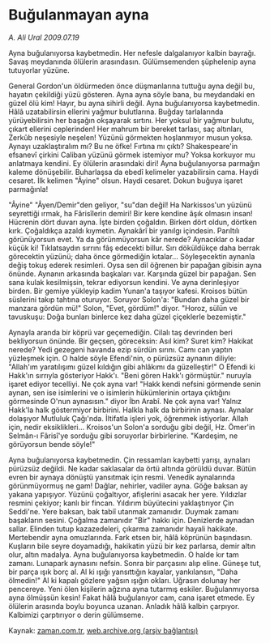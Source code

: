 # Buğulanmayan ayna

*A. Ali Ural 2009.07.19*

<tr><td class="metin" colspan="2" style="padding-top: 20px; padding-left: 5px; padding-right: 10px;">Ayna buğulanıyorsa kaybetmedin. Her nefesle dalgalanıyor kalbin bayrağı. Savaş meydanında ölülerin arasındasın. Gülümsemenden şüphelenip ayna tutuyorlar yüzüne.</td></tr><tr><td class="metin" colspan="2" style="padding-top: 20px; padding-left: 5px; padding-right: 10px;"><p>General Gordon'un öldürmeden önce düşmanlarına tuttuğu ayna değil bu, hayatın çekildiği yüzü gösteren. Ayna ayna söyle bana, bu meydandaki en güzel ölü kim! Hayır, bu ayna sihirli değil. Ayna buğulanıyorsa kaybetmedin. Hâlâ uzatabilirsin ellerini yağmur bulutlarına. Buğday tarlalarında yürüyebilirsin her başağın okşayarak sırtını. Her yoksul bir yağmur bulutu, çıkart ellerini ceplerinden! Her mahrum bir bereket tarlası, saç altınları, Zerkûb neşesiyle neşelen! Yüzünü görmekten hoşlanmıyor musun yoksa. Aynayı uzaklaştıralım mı? Bu ne öfke! Fırtına mı çıktı? Shakespeare'in efsanevî çirkini Caliban yüzünü görmek istemiyor mu? Yoksa korkuyor mu anlatmaya kendini. Ey ölülerin arasındaki diri! Ayna buğulanıyorsa parmağın kaleme dönüşebilir. Buharlaşsa da ebedî kelimeler yazabilirsin cama. Haydi cesaret. İlk kelimen "Âyine" olsun. Haydi cesaret. Dokun buğuya işaret parmağınla!
<p>"Âyine" "Âyen/Demir"den geliyor, "su"dan değil! Ha Narkissos'un yüzünü seyrettiği ırmak, ha Fârisîlerin demiri! Bir kere kendine âşık olmasın insan! Hücrenin dört duvarı ayna. İşte birden çoğaldın. Birken dört oldun, dörtken kırk. Çoğaldıkça azaldı kıymetin. Aynakârî bir yanılgı içindesin. Parıltılı görünüyorsun evet. Ya da görünmüyorsun kâr nerede? Aynacıklar o kadar küçük ki! Tıklatsaydın sırrını fâş edecekti billur. Sırı döküldükçe daha berrak görecektin yüzünü; daha önce görmediğin kıtalar... Söyleşecektin aynanla değiş tokuş ederek resimleri. Oysa sen dil öğrenen bir papağan gibisin ayna önünde. Aynanın arkasında başkaları var. Karşında güzel bir papağan. Sen sana kulak kesilmişsin, tekrar ediyorsun kendini. Ve ayna derinleşiyor birden. Bir gemiye yükleyip kadim Yunan'a taşıyor kafesi. Kroisos bütün süslerini takıp tahtına oturuyor. Soruyor Solon'a: "Bundan daha güzel bir manzara gördün mü!" Solon, "Evet, gördüm!" diyor. "Horoz, sülün ve tavuskuşu: Doğa bunları binlerce kez daha güzel çiçeklerle bezemiştir."
<p>Aynayla aranda bir köprü var geçemediğin. Cilalı taş devrinden beri bekliyorsun önünde. Bir geçsen, göreceksin: Asıl kim? Suret kim? Hakikat nerede? Yedi gezegeni havanda ezip sürdün sırını. Camı can yaptın yüzleşmek için. O halde söyle Efendi'nin, o pürüzsüz aynanın diliyle: "Allah'ım yaratılışımı güzel kıldığın gibi ahlâkımı da güzelleştir!" O Efendi ki Hakk'ın sırrıyla gösteriyor Hakk'ı. "Beni gören Hakk'ı görmüştür." nuruyla işaret ediyor tecelliyi. Ne çok ayna var! "Hakk kendi nefsini görmende senin aynan, sen ise isimlerini ve o isimlerin hükümlerinin ortaya çıktığını görmesinde O'nun aynasısın." diyor İbn Arabî. Ne çok ayna var! Yalnız Hakk'la halk göstermiyor birbirini. Halkla halk da birbirinin aynası. Aynalar dolaşıyor Mutluluk Çağı'nda. İltifatla işleri yok, öğrenmek istiyorlar. Allah için, nedir eksiklikleri... Kroisos'un Solon'a sorduğu gibi değil, Hz. Ömer'in Selmân-ı Fârisî'ye sorduğu gibi soruyorlar birbirlerine. "Kardeşim, ne görüyorsun bende söyle!"
<p>Ayna buğulanıyorsa kaybetmedin. Çin ressamları kaybetti yarışı, aynaları pürüzsüz değildi. Ne kadar saklasalar da örtü altında görüldü duvar. Bütün evren bir aynaya dönüştü yansıtmak için resmi. Venedik aynalarında görünmüyormuş ne gam! Dağlar, nehirler, vadiler ayna. Göğe baksan ay yakana yapışıyor. Yüzünü çoğaltıyor, afişlerini asacak her yere. Yıldızlar resmini çekiyor; kanlı bir fincan. Yıldırım büyütecini yaklaştırıyor Çin Seddi'ne. Yere baksan, bak tabiî utanmak zamanıdır. Duymak zamanı başakların sesini. Çoğalma zamanıdır "Bir" hakkı için. Denizlerde aynadan sallar. Elinden tutup kazazedeleri, çıkarma zamanıdır hayali hakikate. Mertebendir ayna omuzlarında. Fark etsen bir, hâlâ köprünün başındasın. Kuşların bile seyre doyamadığı, hakikatin yüzü bir kez parlarsa, demir altın olur, altın madalya. Ayna buğulanıyorsa kaybetmedin. O halde kır tam zamanı. Lunapark aynasını nefsin. Sonra bir parçasını alıp eline. Güneşe tut, bir parça ışık borç al. Al ki ışığı yansıttığın kayalar, yankılansın, "Daha ölmedin!" Al ki kapalı gözlere yağsın ışığın okları. Uğrasın dolunay her pencereye. Yeni ölen kişilerin ağzına ayna tutarmış eskiler. Buğulanmıyorsa ayna ölmüşsün kesin! Fakat hâlâ buğulanıyor cam, cana işaret etmede. Ey ölülerin arasında boylu boyunca uzanan. Anladık hâlâ kalbin çarpıyor. Kalbimizi çarptırıyor o derin gülümseme.<br/></p></p></p></p></td></tr>

Kaynak: [zaman.com.tr](http://zaman.com.tr/yazar.do?yazino=870834), [web.archive.org (arşiv bağlantısı)](http://web.archive.org/web/20090723111738/http://www.zaman.com.tr:80/yazar.do?yazino=870834)
